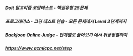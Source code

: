 
##### Doit 알고리즘 코딩테스트 - 핵심유형 25문제


##### 프로그래머스 - 코딩 테스트 연습 - 모든 문제에서 Level 3단계까지


##### Baekjoon Online Judge - 단계별로 풀어보기 에서 위상정렬까지
##### https://www.acmicpc.net/step
